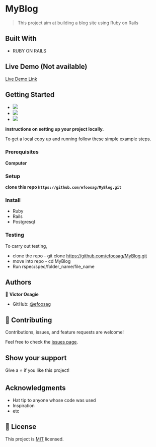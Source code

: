 # MyBlog

> This project aim at building a blog site using Ruby on Rails

## Built With

- RUBY ON RAILS

## Live Demo (Not available)

[Live Demo Link](https://livedemo.com)

## Getting Started

- ![](https://img.shields.io/badge/Github-blueviolet)
- ![](https://img.shields.io/badge/Ruby-red)
- ![](https://img.shields.io/badge/Rails-green)

**instructions on setting up your project locally.**

To get a local copy up and running follow these simple example steps.

### Prerequisites

**Computer**

### Setup

**clone this repo `https://github.com/efoosag/MyBlog.git`**

### Install

- Ruby
- Rails
- Postgresql

### Testing

To carry out testing,

- clone the repo - git clone https://github.com/efoosag/MyBlog.git
- move into repo - cd MyBlog
- Run rspec/spec/folder_name/file_name

## Authors

👤 **Victor Osagie**

- GitHub: [@efoosag](https://github.com/efoosag)

## 🤝 Contributing

Contributions, issues, and feature requests are welcome!

Feel free to check the [issues page](../../issues/).

## Show your support

Give a ⭐️ if you like this project!

## Acknowledgments

- Hat tip to anyone whose code was used
- Inspiration
- etc

## 📝 License

This project is [MIT](./MIT.md) licensed.
